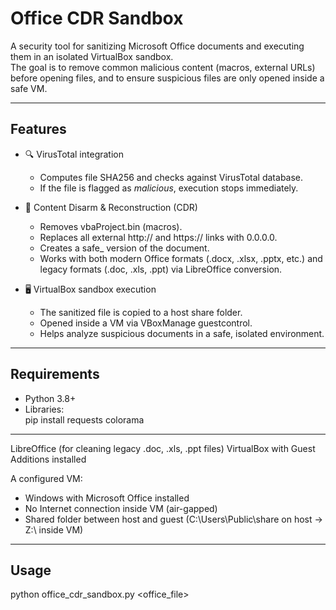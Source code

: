 # Office CDR Sandbox

A security tool for sanitizing Microsoft Office documents and executing them in an isolated VirtualBox sandbox.  
The goal is to remove common malicious content (macros, external URLs) before opening files, and to ensure suspicious files are only opened inside a safe VM.

---

## Features

- 🔍 VirusTotal integration  
  - Computes file SHA256 and checks against VirusTotal database.  
  - If the file is flagged as *malicious*, execution stops immediately.  

- 🧹 Content Disarm & Reconstruction (CDR)  
  - Removes vbaProject.bin (macros).  
  - Replaces all external http:// and https:// links with 0.0.0.0.  
  - Creates a safe_<filename> version of the document.  
  - Works with both modern Office formats (.docx, .xlsx, .pptx, etc.) and legacy formats (.doc, .xls, .ppt) via LibreOffice conversion.  

- 🖥 VirtualBox sandbox execution  
  - The sanitized file is copied to a host share folder.  
  - Opened inside a VM via VBoxManage guestcontrol.  
  - Helps analyze suspicious documents in a safe, isolated environment.

---

## Requirements

- Python 3.8+
- Libraries:  
    pip install requests colorama

---

LibreOffice (for cleaning legacy .doc, .xls, .ppt files)
VirtualBox with Guest Additions installed

A configured VM:
  - Windows with Microsoft Office installed
  - No Internet connection inside VM (air-gapped)
  - Shared folder between host and guest (C:\Users\Public\share on host → Z:\ inside VM)

---

## Usage

  python office_cdr_sandbox.py <office_file>
